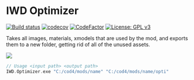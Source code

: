 # IWD Optimizer

[![Build status](https://ci.appveyor.com/api/projects/status/yxtojki8ot3ykxue?svg=true)](https://ci.appveyor.com/project/Iswenzz/iwd-optimizer)
[![codecov](https://codecov.io/gh/Iswenzz/IWD-Optimizer/branch/master/graph/badge.svg)](https://codecov.io/gh/Iswenzz/IWD-Optimizer)
[![CodeFactor](https://www.codefactor.io/repository/github/iswenzz/iwd-optimizer/badge)](https://www.codefactor.io/repository/github/iswenzz/iwd-optimizer)
[![License: GPL v3](https://img.shields.io/badge/License-GPLv3-blue.svg)](https://www.gnu.org/licenses/gpl-3.0)

Takes all images, materials, xmodels that are used by the mod, and exports them to a new folder, getting rid of all of the unused assets.

![](https://i.imgur.com/Odr1xLb.png)

```c
// Usage <input path> <output path>
IWD.Optimizer.exe "C:/cod4/mods/name" "C:/cod4/mods/name/opti"
```
